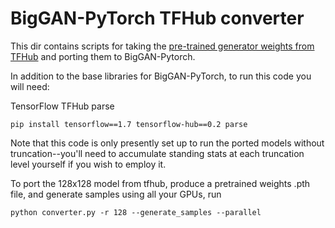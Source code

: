 # BigGAN-PyTorch TFHub converter
This dir contains scripts for taking the [pre-trained generator weights from TFHub](https://tfhub.dev/s?q=biggan) and porting them to BigGAN-Pytorch.

In addition to the base libraries for BigGAN-PyTorch, to run this code you will need:

TensorFlow
TFHub
parse
```
pip install tensorflow==1.7 tensorflow-hub==0.2 parse
```

Note that this code is only presently set up to run the ported models without truncation--you'll need to accumulate standing stats at each truncation level yourself if you wish to employ it.

To port the 128x128 model from tfhub, produce a pretrained weights .pth file, and generate samples using all your GPUs, run

`python converter.py -r 128 --generate_samples --parallel`